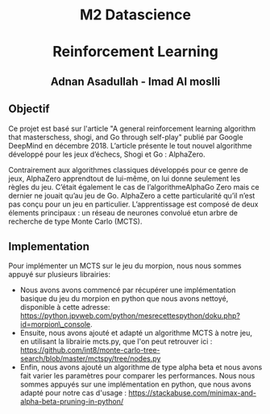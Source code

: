 
# 
# <center> M2 Datascience </center> 
# <center> Reinforcement Learning
 </center> 

## <center> Adnan Asadullah - Imad Al moslli </center> 

## Objectif 
Ce projet est basé sur l'article "A general reinforcement learning algorithm that masterschess, shogi, and Go through self-play" publié par Google DeepMind en décembre 2018.
 L’article présente le tout nouvel algorithme développé pour les jeux d’échecs, Shogi et Go : AlphaZero.

Contrairement aux algorithmes classiques développés pour ce genre de jeux, AlphaZero apprendtout de lui-même, on lui donne seulement les règles du jeu. 
C’était également le cas de l’algorithmeAlphaGo Zero mais ce dernier ne jouait qu’au jeu de Go. AlphaZero a cette particularité qu’il n’est pas conçu pour un jeu en particulier.
L’apprentissage est composé de deux élements principaux : un réseau de neurones convolué etun arbre de recherche de type Monte Carlo (MCTS).




## Implementation 
Pour implémenter un MCTS sur le jeu du morpion, nous nous sommes appuyé sur plusieurs librairies:
- Nous avons avons commencé par récupérer une implémentation basique du jeu du morpion en python que nous avons nettoyé, disponible à cette adresse: 
https://python.jpvweb.com/python/mesrecettespython/doku.php?id=morpion\_console.
- Ensuite, nous avons ajouté et adapté un algorithme MCTS à notre jeu, en utilisant la librairie mcts.py, que l'on peut retrouver ici :
https://github.com/int8/monte-carlo-tree-search/blob/master/mctspy/tree/nodes.py
- Enfin, nous avons ajouté un algorithme de type alpha beta et nous avons fait varier les paramètres pour comparer les performances. 
Nous nous sommes appuyés sur une implémentation en python, que nous avons adapté pour notre cas d'usage : 
https://stackabuse.com/minimax-and-alpha-beta-pruning-in-python/
